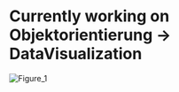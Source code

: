 # Currently working on Objektorientierung -> DataVisualization
![Figure_1](https://user-images.githubusercontent.com/83546217/139555397-6257fcc0-f72e-401d-8d8a-a6c2878b886d.png)
<!-- - Next step is to make a GUI to get the filepath of the data -->


<!-- 🔴🟠🟡🟢🔵🟣🟤⚫⚪🔘🛑⭕!


🟥🟧🟨🟩🟦🟪🟫⬛⬜🔲🔳⏹☑✅❎

❤️🧡💛💚💜💙🤎🖤🤍♥️💔💖💘💝💗💓💟💕❣️♡

🔺🔻🔷🔶🔹🔸♦💠💎💧🧊

🏴🏳🚩🏁

◻️◼️◾️◽️▪️▫️ -->
